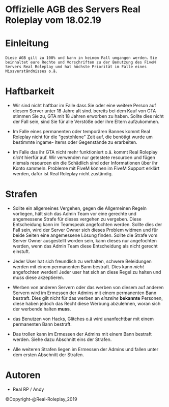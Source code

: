# Offizielle AGB des Servers Real Roleplay vom 18.02.19

# Einleitung
`Diese AGB gilt zu 100% und kann in keinem Fall umgangen werden.`
`Sie beinhaltet eure Rechte und Vorschriften zu der Benutzung des FiveM Servers Real Roleplay
und hat höchste Priorität im Falle eines Missverständnisses o.ä.`
     
# Haftbarkeit
- Wir sind nicht haftbar im Falle dass Sie oder eine weitere Person auf diesem Server unter 18 Jahre alt sind.
bereits bei dem Kauf von GTA stimmen Sie zu, GTA mit 18 Jahren erworben zu haben.
Sollte dies nicht der Fall sein, sind Sie für alle Verstöße oder ihre Eltern aufzukommen.

- Im Falle eines permanenten oder temporären Bannes kommt Real Roleplay nicht für die "gestohlene" Zeit auf,
die benötigt wurde um bestimmte ingame- Items oder Gegenstände zu erarbeiten.

- Im Falle das ihr GTA nicht mehr funktioniert o.ä. kommt Real Roleplay *nicht* hierfür auf.
Wir verwenden nur getestete resourcen und fügen niemals resourcen ein die Schädlich sind oder 
Informationen über ihr Konto sammeln. Probleme mit FiveM können im FiveM Support erklärt werden,
dafür ist Real Roleplay nicht zuständig.

# Strafen
- Sollte ein allgemeines Vergehen, gegen die Allgemeinen Regeln vorliegen, hält sich das Admin Team vor eine gerechte
und angemessene Strafe für dieses vergehen zu vergeben. Diese Entscheidung kann im Teamspeak angefochten werden.
Sollte dies der Fall sein, wird der Server Owner sich dieses Problem widmen und für beide Seiten eine angemessene Lösung finden. Sollte die Strafe vom Server Owner ausgestellt worden sein, kann dieses nur angefochten werden, wenn das Admin Team diese Entscheidung als nicht gerecht einstuft.


- Jeder User hat sich freundlich zu verhalten, schwere Beleidungen werden mit einem permanenten Bann bestraft.
Dies kann *nicht* angefochten werden! Jeder user hat sich an diese Regel zu halten und muss diese akzeptieren.

- Werben von anderen Servern oder das werben von diesem auf anderen Servern wird im Ermessen der Admins mit einem
permanenten Bann bestraft. Dies gilt nicht für das werben an *einzelne* **bekannte** Personen, diese haben jedoch das
Recht diese Werbung abzulehnen, woran sich der werbende halten **muss**.

- das Benutzen von Hacks, Glitches o.ä wird unanfechtbar mit einem permanenten Bann bestraft.

- Das trollen kann im Ermessen der Admins mit einem Bann bestraft werden. Siehe dazu Abschnitt eins der Strafen.

- Alle weiteren Strafen liegen im Ermessen der Admins und fallen unter dem ersten Abschnitt der Strafen.

# Autoren

- Real RP / Andy


©Copyright-@Real-Roleplay_2019
